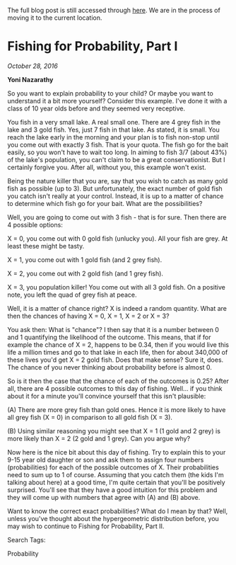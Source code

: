 The full blog post is still accessed through [here](https://www.1onepsilon.com/single-post/2016/10/28/Fishing-for-Probability). We are in the process of moving it to the current location.

# Fishing for Probability, Part I
*October 28, 2016*


**Yoni Nazarathy**

So you want to explain probability to your child? Or maybe you want to understand it a bit more yourself? Consider this example. I've done it with a class of 10 year olds before and they seemed very receptive.

 

You fish in a very small lake. A real small one. There are 4 grey fish in the lake and 3 gold fish. Yes, just 7 fish in that lake. As stated, it is small. You reach the lake early in the morning and your plan is to fish non-stop until you come out with exactly 3 fish. That is your quota. The fish go for the bait easily, so you won't have to wait too long. In aiming to fish 3/7 (about 43%) of the lake's population, you can't claim to be a great conservationist. But I certainly forgive you. After all, without you, this example won't exist.

 

Being the nature killer that you are, say that you wish to catch as many gold fish as possible (up to 3). But unfortunately, the exact number of gold fish you catch isn't really at your control. Instead, it is up to a matter of chance to determine which fish go for your bait. What are the possibilities?

 

Well, you are going to come out with 3 fish - that is for sure. Then there are 4 possible options:

 

X = 0, you come out with 0 gold fish (unlucky you). All your fish are grey. At least these might be tasty.

X = 1, you come out with 1 gold fish (and 2 grey fish).

X = 2, you come out with 2 gold fish (and 1 grey fish).

X = 3, you population killer! You come out with all 3 gold fish. On a positive note, you left the quad of grey fish at peace.

 

Well, it is a matter of chance right? X is indeed a random quantity. What are then the chances of having X = 0, X = 1, X = 2 or X = 3?


You ask then: What is "chance"? I then say that it is a number between 0 and 1 quantifying the likelihood of the outcome. This means, that if for example the chance of X = 2, happens to be 0.34, then if you would live this life a million times and go to that lake in each life, then for about 340,000 of these lives you'd get X = 2 gold fish. Does that make sense? Sure it, does. The chance of you never thinking about probability before is almost 0.

 

So is it then the case that the chance of each of the outcomes is 0.25? After all, there are 4 possible outcomes to this day of fishing. Well... if you think about it for a minute you'll convince yourself that this isn't plausible:

 

(A) There are more grey fish than gold ones. Hence it is more likely to have all grey fish (X = 0) in comparison to all gold fish (X = 3).

 

(B) Using similar reasoning you might see that X = 1 (1 gold and 2 grey) is more likely than X = 2 (2 gold and 1 grey). Can you argue why?

 

Now here is the nice bit about this day of fishing. Try to explain this to your 9-15 year old daughter or son and ask them to assign four numbers (probabilities) for each of the possible outcomes of X. Their probabilities need to sum up to 1 of course. Assuming that you catch them (the kids I'm talking about here) at a good time, I'm quite certain that you'll be positively surprised. You'll see that they have a good intuition for this problem and they will come up with numbers that agree with (A) and (B) above. 

 

Want to know the correct exact probabilities? What do I mean by that? Well, unless you've thought about the hypergeometric distribution before, you may wish to continue to Fishing for Probability, Part II.

 

Search Tags:

Probability

